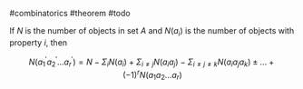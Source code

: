 
#combinatorics #theorem #todo

If $N$ is the number of objects in set $A$ and $N(a_i)$ is the number of objects with property $i$, then

$$N(a_1^{'}a_2^{'}...a_r^{'}) = N - \Sigma_i N(a_i) + \Sigma_{i \neq j} N(a_ia_j) - \Sigma_{i \neq j \neq k} N(a_ia_ja_k) \pm ... + (-1)^r N(a_1a_2...a_r)$$
